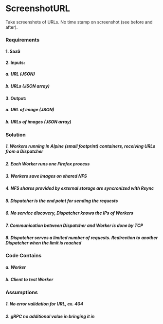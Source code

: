# ScreenshotURL
Take screenshots of URLs. No time stamp on screenshot (see before and after).

### Requirements
#### 1. SaaS
#### 2. Inputs:
##### a. URL (JSON)
##### b. URLs (JSON array)
#### 3. Output:
##### a. URL of image (JSON)
##### b. URLs of images (JSON array) 

### Solution
##### 1. Workers running in Alpine (small footprint) containers, receiving URLs from a Dispatcher
##### 2. Each Worker runs one Firefox process
##### 3. Workers save images on shared NFS
##### 4. NFS shares provided by external storage are syncronized with Rsync
##### 5. Dispatcher is the end point for sending the requests
##### 6. No service discovery, Dispatcher knows the IPs of Workers
##### 7. Communication between Dispatcher and Worker is done by TCP
##### 8. Dispatcher serves a limited number of requests. Redirection to another Dispatcher when the limit is reached

### Code Contains
##### a. Worker
##### b. Client to test Worker

### Assumptions
##### 1. No error validation for URL, ex. 404
##### 2. gRPC no additional value in bringing it in
